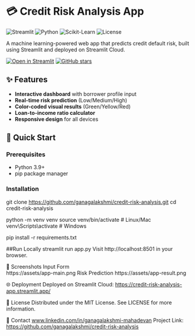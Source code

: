# 💳 Credit Risk Analysis App

![Streamlit](https://img.shields.io/badge/Streamlit-FF4B4B?style=for-the-badge&logo=Streamlit&logoColor=white)
![Python](https://img.shields.io/badge/Python-3.9%2B-blue?logo=python)
![Scikit-Learn](https://img.shields.io/badge/ML-ScikitLearn-orange?logo=scikit-learn)
![License](https://img.shields.io/badge/License-MIT-green)

A machine learning-powered web app that predicts credit default risk, built using Streamlit and deployed on Streamlit Cloud.

[![Open in Streamlit](https://static.streamlit.io/badges/streamlit_badge_black_white.svg)](https://credit-risk-analysis-app.streamlit.app/)
[![GitHub stars](https://img.shields.io/github/stars/ganagalakshmi/credit-risk-analysis?style=social)](https://github.com/ganagalakshmi/credit-risk-analysis)

## ✨ Features
- **Interactive dashboard** with borrower profile input
- **Real-time risk prediction** (Low/Medium/High)
- **Color-coded visual results** (Green/Yellow/Red)
- **Loan-to-income ratio calculator**
- **Responsive design** for all devices

## 🚀 Quick Start

### Prerequisites
- Python 3.9+
- pip package manager

### Installation
git clone https://github.com/ganagalakshmi/credit-risk-analysis.git
cd credit-risk-analysis

python -m venv venv
source venv/bin/activate  # Linux/Mac
venv\Scripts\activate    # Windows

pip install -r requirements.txt

##Run Locally
streamlit run app.py
Visit http://localhost:8501 in your browser.

📸 Screenshots
Input Form	                
https://assets/app-main.png
Risk Prediction
https://assets/app-result.png

🌐 Deployment
Deployed on Streamlit Cloud: https://credit-risk-analysis-app.streamlit.app/

📜 License
Distributed under the MIT License. See LICENSE for more information.

📧 Contact
www.linkedin.com/in/ganagalakshmi-mahadevan
Project Link: https://github.com/ganagalakshmi/credit-risk-analysis
